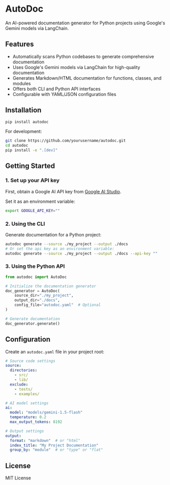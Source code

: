 # AutoDoc

An AI-powered documentation generator for Python projects using Google's Gemini models via LangChain.

## Features

- Automatically scans Python codebases to generate comprehensive documentation
- Uses Google's Gemini models via LangChain for high-quality documentation
- Generates Markdown/HTML documentation for functions, classes, and modules
- Offers both CLI and Python API interfaces
- Configurable with YAML/JSON configuration files

## Installation

```bash
pip install autodoc
```

For development:

```bash
git clone https://github.com/yourusername/autodoc.git
cd autodoc
pip install -e ".[dev]"
```

## Getting Started

### 1. Set up your API key

First, obtain a Google AI API key from [Google AI Studio](https://ai.google.dev/).

Set it as an environment variable:

```bash
export GOOGLE_API_KEY=""
```

### 2. Using the CLI

Generate documentation for a Python project:

```bash
autodoc generate --source ./my_project --output ./docs
# Or set the api key as an environment variable:
autodoc generate --source ./my_project --output ./docs --api-key ""
```

### 3. Using the Python API

```python
from autodoc import AutoDoc

# Initialize the documentation generator
doc_generator = AutoDoc(
    source_dir="./my_project",
    output_dir="./docs",
    config_file="autodoc.yaml"  # Optional
)

# Generate documentation
doc_generator.generate()
```

## Configuration

Create an `autodoc.yaml` file in your project root:

```yaml
# Source code settings
source:
  directories: 
    - src/
    - lib/
  exclude:
    - tests/
    - examples/

# AI model settings
ai:
  model: "models/gemini-1.5-flash"
  temperature: 0.2
  max_output_tokens: 8192

# Output settings
output:
  format: "markdown"  # or "html"
  index_title: "My Project Documentation"
  group_by: "module"  # or "type" or "flat"
```

## License

MIT License